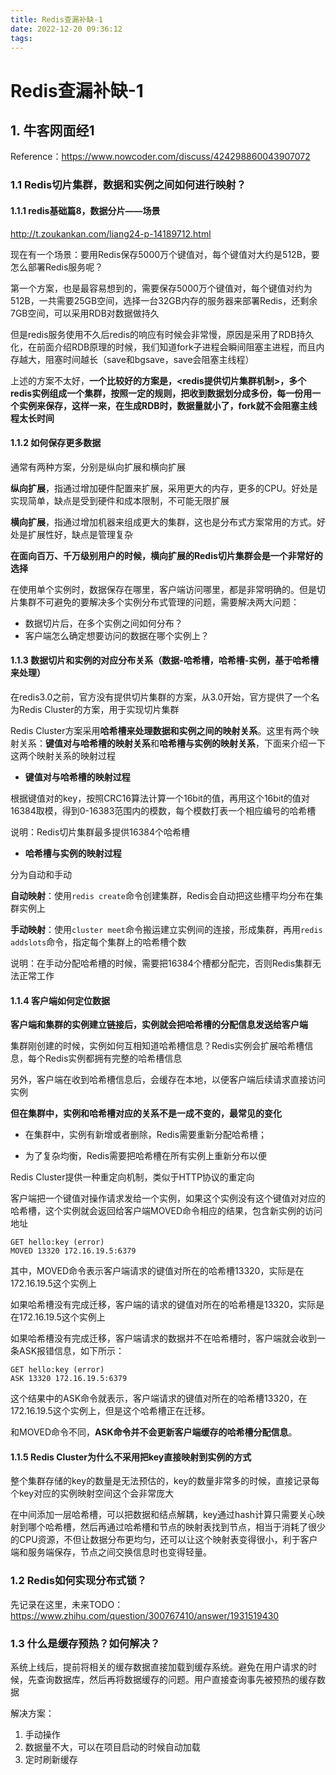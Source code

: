 ```yaml
---
title: Redis查漏补缺-1
date: 2022-12-20 09:36:12
tags:
---
```


# Redis查漏补缺-1

## 1. 牛客网面经1

Reference：https://www.nowcoder.com/discuss/424298860043907072

### 1.1 Redis切片集群，数据和实例之间如何进行映射？

#### 1.1.1 redis基础篇8，数据分片——场景

http://t.zoukankan.com/liang24-p-14189712.html

现在有一个场景：要用Redis保存5000万个键值对，每个键值对大约是512B，要怎么部署Redis服务呢？

第一个方案，也是最容易想到的，需要保存5000万个键值对，每个键值对约为512B，一共需要25GB空间，选择一台32GB内存的服务器来部署Redis，还剩余7GB空间，可以采用RDB对数据做持久

但是redis服务使用不久后redis的响应有时候会非常慢，原因是采用了RDB持久化，在前面介绍RDB原理的时候，我们知道fork子进程会瞬间阻塞主进程，而且内存越大，阻塞时间越长（save和bgsave，save会阻塞主线程）

上述的方案不太好，**一个比较好的方案是，<redis提供切片集群机制>，多个redis实例组成一个集群，按照一定的规则，把收到数据划分成多份，每一份用一个实例来保存，这样一来，在生成RDB时，数据量就小了，fork就不会阻塞主线程太长时间**

#### 1.1.2 如何保存更多数据

通常有两种方案，分别是纵向扩展和横向扩展

**纵向扩展**，指通过增加硬件配置来扩展，采用更大的内存，更多的CPU。好处是实现简单，缺点是受到硬件和成本限制，不可能无限扩展

**横向扩展**，指通过增加机器来组成更大的集群，这也是分布式方案常用的方式。好处是扩展性好，缺点是管理复杂

**在面向百万、千万级别用户的时候，横向扩展的Redis切片集群会是一个非常好的选择**

在使用单个实例时，数据保存在哪里，客户端访问哪里，都是非常明确的。但是切片集群不可避免的要解决多个实例分布式管理的问题，需要解决两大问题：

- 数据切片后，在多个实例之间如何分布？
- 客户端怎么确定想要访问的数据在哪个实例上？

#### 1.1.3 数据切片和实例的对应分布关系（数据-哈希槽，哈希槽-实例，基于哈希槽来处理）

在redis3.0之前，官方没有提供切片集群的方案，从3.0开始，官方提供了一个名为Redis Cluster的方案，用于实现切片集群

Redis Cluster方案采用**哈希槽来处理数据和实例之间的映射关系**。这里有两个映射关系：**键值对与哈希槽的映射关系**和**哈希槽与实例的映射关系**，下面来介绍一下这两个映射关系的映射过程

- **键值对与哈希槽的映射过程**

根据键值对的key，按照CRC16算法计算一个16bit的值，再用这个16bit的值对16384取模，得到0-16383范围内的模数，每个模数打表一个相应编号的哈希槽

说明：Redis切片集群最多提供16384个哈希槽

- **哈希槽与实例的映射过程**

分为自动和手动

**自动映射**：使用`redis create`命令创建集群，Redis会自动把这些槽平均分布在集群实例上

**手动映射**：使用`cluster meet`命令搬运建立实例间的连接，形成集群，再用`redis addslots`命令，指定每个集群上的哈希槽个数

说明：在手动分配哈希槽的时候，需要把16384个槽都分配完，否则Redis集群无法正常工作

#### 1.1.4 客户端如何定位数据

**客户端和集群的实例建立链接后，实例就会把哈希槽的分配信息发送给客户端**

集群刚创建的时候，实例如何互相知道哈希槽信息？Redis实例会扩展哈希槽信息，每个Redis实例都拥有完整的哈希槽信息

另外，客户端在收到哈希槽信息后，会缓存在本地，以便客户端后续请求直接访问实例

**但在集群中，实例和哈希槽对应的关系不是一成不变的，最常见的变化**

- 在集群中，实例有新增或者删除，Redis需要重新分配哈希槽；

- 为了复杂均衡，Redis需要把哈希槽在所有实例上重新分布以便

Redis Cluster提供一种重定向机制，类似于HTTP协议的重定向

客户端把一个键值对操作请求发给一个实例，如果这个实例没有这个键值对对应的哈希槽，这个实例就会返回给客户端MOVED命令相应的结果，包含新实例的访问地址

```shell
GET hello:key (error) 
MOVED 13320 172.16.19.5:6379
```

其中，MOVED命令表示客户端请求的键值对所在的哈希槽13320，实际是在172.16.19.5这个实例上

如果哈希槽没有完成迁移，客户端的请求的键值对所在的哈希槽是13320，实际是在172.16.19.5这个实例上

如果哈希槽没有完成迁移，客户端请求的数据并不在哈希槽时，客户端就会收到一条ASK报错信息，如下所示：

```
GET hello:key (error) 
ASK 13320 172.16.19.5:6379
```

这个结果中的ASK命令就表示，客户端请求的键值对所在的哈希槽13320，在172.16.19.5这个实例上，但是这个哈希槽正在迁移。

和MOVED命令不同，**ASK命令并不会更新客户端缓存的哈希槽分配信息**。

#### 1.1.5 Redis Cluster为什么不采用把key直接映射到实例的方式

整个集群存储的key的数量是无法预估的，key的数量非常多的时候，直接记录每个key对应的实例映射空间这个会非常庞大

在中间添加一层哈希槽，可以把数据和结点解耦，key通过hash计算只需要关心映射到哪个哈希槽，然后再通过哈希槽和节点的映射表找到节点，相当于消耗了很少的CPU资源，不但让数据分布更均匀，还可以让这个映射表变得很小，利于客户端和服务端保存，节点之间交换信息时也变得轻量。

### 1.2 Redis如何实现分布式锁？

先记录在这里，未来TODO：https://www.zhihu.com/question/300767410/answer/1931519430

### 1.3 什么是缓存预热？如何解决？

系统上线后，提前将相关的缓存数据直接加载到缓存系统。避免在用户请求的时候，先查询数据库，然后再将数据缓存的问题。用户直接查询事先被预热的缓存数据

解决方案：

1. 手动操作
2. 数据量不大，可以在项目启动的时候自动加载
3. 定时刷新缓存





